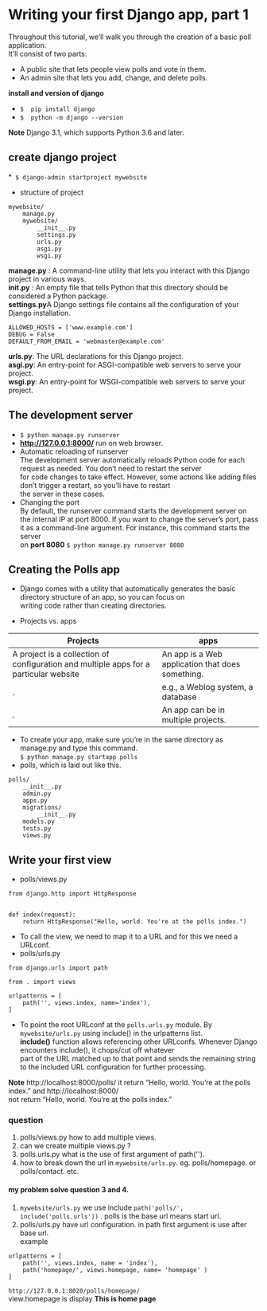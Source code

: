# Writing your first Django app, part 1   

Throughout this tutorial, we’ll walk you through the creation of a basic poll application.   
It’ll consist of two parts:   
    
* A public site that lets people view polls and vote in them.   
* An admin site that lets you add, change, and delete polls.      

**install and version of django**   
* `$  pip install django`   
* `$  python -m django --version`       
   
**Note**  Django 3.1, which supports Python 3.6 and later.   

## create django project   
    
*` $ django-admin startproject mywebsite`   
* structure of project   
``` 
mywebsite/
    manage.py
    mywebsite/
        __init__.py
        settings.py
        urls.py
        asgi.py
        wsgi.py
``` 
**manage.py** : A command-line utility that lets you interact with this Django project in various ways.      
**__init__.py** : An empty file that tells Python that this directory should be considered a Python package.     
**settings.py**A Django settings file contains all the configuration of your Django installation.      
``` Example     
ALLOWED_HOSTS = ['www.example.com']
DEBUG = False
DEFAULT_FROM_EMAIL = 'webmaster@example.com'
```
**urls.py**: The URL declarations for this Django project.      
**asgi.py**: An entry-point for ASGI-compatible web servers to serve your project.      
**wsgi.py**: An entry-point for WSGI-compatible web servers to serve your project.     

## The development server   

* `$ python manage.py runserver`    
* **http://127.0.0.1:8000/** run on web browser.   
* Automatic reloading of runserver  
The development server automatically reloads Python code for each request as needed. You don’t need to restart the server   
for code changes to take effect. However, some actions like adding files don’t trigger a restart, so you’ll have to restart   
the server in these cases.    
* Changing the port    
By default, the runserver command starts the development server on the internal IP at port 8000.
If you want to change the server’s port, pass it as a command-line argument. For instance, this command starts the server  
on **port 8080** `$ python manage.py runserver 8080`    

## Creating the Polls app   
      
* Django comes with a utility that automatically generates the basic directory structure of an app, so you can focus on    
writing code rather than creating directories.         
  
*  Projects vs. apps   

Projects | apps  
--- |---
 A project is a collection of configuration and multiple apps for a particular website|An app is a Web application that does something.   
 .| e.g., a Weblog system, a database
 .|An app can be in multiple projects.
* To create your app, make sure you’re in the same directory as manage.py and type this command.   
`$ python manage.py startapp polls`      
* polls, which is laid out like this.  
``` 
polls/
    __init__.py
    admin.py
    apps.py
    migrations/
        __init__.py
    models.py
    tests.py
    views.py
``` 
  
## Write your first view 
* polls/views.py   
``` 
from django.http import HttpResponse


def index(request):
    return HttpResponse("Hello, world. You're at the polls index.")
```   
* To call the view, we need to map it to a URL and for this we need a URLconf.   
* polls/urls.py     

```   
from django.urls import path

from . import views

urlpatterns = [
    path('', views.index, name='index'),
]
```
* To point the root URLconf at the `polls.urls.py` module. By `mywebsite/urls.py` using include() in the urlpatterns list.     
**include()** function allows referencing other URLconfs. Whenever Django encounters include(), it chops/cut off whatever         
part of the URL matched up to that point and sends the remaining string to the included URL configuration for further processing.    

**Note** http://localhost:8000/polls/ it return “Hello, world. You’re at the polls index.” and http://localhost:8000/       
not return “Hello, world. You’re at the polls index.”     

### question   
1. polls/views.py how to add multiple views.   
2. can we create multiple views.py ?  
3. polls.urls.py what is the use of first argument of path('').   
4. how to break down the url in `mywebsite/urls.py`. eg. polls/homepage. or polls/contact. etc. 

#### my problem solve question 3 and 4.    
1. `mywebsite/urls.py` we use include `path('polls/', include('polls.urls'))` . polls is the base url means start url.   
2.  polls/urls.py have url configuration. in path first argument is use after base url.  
example  
``` 
urlpatterns = [
    path('', views.index, name = 'index'),
    path('homepage/', views.homepage, name= 'homepage' )
]
``` 
`http://127.0.0.1:8020/polls/homepage/`  
view.homepage is display **This is home page**   

 
   